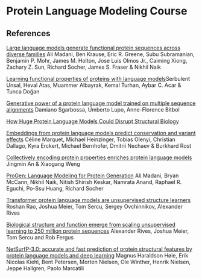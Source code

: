 # Protein Language Modeling Course



## References

[Large language models generate functional protein sequences across diverse families](https://www.nature.com/articles/s41587-022-01618-2) Ali Madani, Ben Krause, Eric R. Greene, Subu Subramanian, Benjamin P. Mohr, James M. Holton, Jose Luis Olmos Jr., Caiming Xiong, Zachary Z. Sun, Richard Socher, James S. Fraser & Nikhil Naik

[Learning functional properties of proteins with language models](https://www.nature.com/articles/s42256-022-00457-9)Serbulent Unsal, Heval Atas, Muammer Albayrak, Kemal Turhan, Aybar C. Acar & Tunca Doğan

[Generative power of a protein language model trained on multiple sequence alignments](https://elifesciences.org/articles/79854) Damiano Sgarbossa, Umberto Lupo, Anne-Florence Bitbol

[How Huge Protein Language Models Could Disrupt Structural Biology](https://towardsdatascience.com/how-huge-protein-language-models-could-disrupt-structural-biology-6b98193f880b)

[Embeddings from protein language models predict conservation and variant effects](https://link.springer.com/article/10.1007/s00439-021-02411-y) Céline Marquet, Michael Heinzinger, Tobias Olenyi, Christian Dallago, Kyra Erckert, Michael Bernhofer, Dmitrii Nechaev & Burkhard Rost 

[Collectively encoding protein properties enriches protein language models](https://bmcbioinformatics.biomedcentral.com/articles/10.1186/s12859-022-05031-z) Jingmin An & Xiaogang Weng

[ProGen: Language Modeling for Protein Generation](https://arxiv.org/abs/2004.03497) Ali Madani, Bryan McCann, Nikhil Naik, Nitish Shirish Keskar, Namrata Anand, Raphael R. Eguchi, Po-Ssu Huang, Richard Socher 

[Transformer protein language models are unsupervised structure learners](https://www.biorxiv.org/content/10.1101/2020.12.15.422761v1)  Roshan Rao, Joshua Meier, Tom Sercu, Sergey Ovchinnikov, Alexander Rives

[Biological structure and function emerge from scaling unsupervised learning to 250 million protein sequences](https://www.pnas.org/doi/full/10.1073/pnas.2016239118) Alexander Rives, Joshua Meier, Tom Sercu and Rob Fergus

[NetSurfP-3.0: accurate and fast prediction of protein structural features by protein language models and deep learning](https://academic.oup.com/nar/article/50/W1/W510/6596854?) Magnus Haraldson Høie, Erik Nicolas Kiehl, Bent Petersen, Morten Nielsen, Ole Winther, Henrik Nielsen, Jeppe Hallgren, Paolo Marcatili
